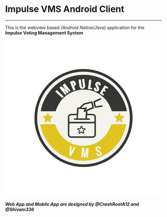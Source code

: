 # Impulse VMS Android Client
--------------------------------
This is the webview based *(Android Native/Java)* application for the __Impulse Voting Management System__
 
![Impulse VMS Logo](/logo.svg)

**_Web App and Mobile App are designed by @CrashRootA12 and @Shivam336_**
